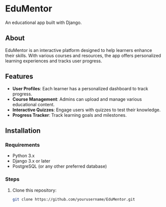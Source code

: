 # **EduMentor**  
An educational app built with Django.

## About
EduMentor is an interactive platform designed to help learners enhance their skills. With various courses and resources, the app offers personalized learning experiences and tracks user progress.

## Features
- **User Profiles**: Each learner has a personalized dashboard to track progress.
- **Course Management**: Admins can upload and manage various educational content.
- **Interactive Quizzes**: Engage users with quizzes to test their knowledge.
- **Progress Tracker**: Track learning goals and milestones.

## Installation

### Requirements
- Python 3.x
- Django 3.x or later
- PostgreSQL (or any other preferred database)

### Steps
1. Clone this repository:
   ```bash
   git clone https://github.com/yourusername/EduMentor.git

